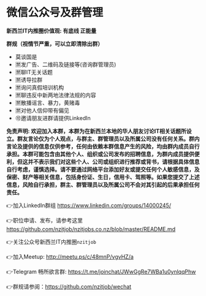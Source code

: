 # 微信公众号及群管理
**新西兰IT内推圈价值观: 有底线 正能量**

**群规（视情节严重，可以立即清除出群）**
* 莫谈国是 
* 🈲发广告、二维码及链接等(咨询群管理员)
* 🈲聊IT无关话题
* 🈲诱导拉群
* 🈲询问真假培训机构
* 🈲聊违反中新两地法律法规的内容
* 🈲散播谣言、暴力，黄赌毒
* 🈲对他人信仰带有偏见
* 🉑邀请朋友进群请提供LinkedIn

**免责声明: 欢迎加入本群，本群为在新西兰本地的华人朋友讨论IT相关话题所设立。群友言论仅为个人观点，与群主、群管理员以及所属公司没有任何关系。群内言论及提供的信息仅供参考，任何由依赖本群信息产生的风险，均由群内成员自行承担。本群可能包含由其他个人、组织或公司发布的招聘信息，为群内成员提供便利，但这并不表示我们对这些个人、公司或组织进行推荐或背书，请根据具体信息自行考虑，谨慎选择。请不要通过网络平台添加好友或提交任何个人敏感信息，及保密、财产等相关信息，包括身份证、生日，信用卡、驾照等。如果您提交了上述信息，风险自行承担，群主、群管理员以及所属公司不会对其引起的后果承担任何责任。**

👉加入LinkedIn群组 https://www.linkedin.com/groups/14000245/

👉职位申请、发布，请参考这里
https://github.com/nzitjob/nzitjobs.co.nz/blob/master/README.md

👉关注公众号新西兰IT内推圈`nzitjob`

👉加入Meetup: http://meetu.ps/c/48mnP/vgvHZ/a

👉Telegram 畅所欲言群: https://t.me/joinchat/JWwGgRe7WBa1u0ynlqqPhw

👉群规请参阅：https://github.com/nzitjob/wechat
